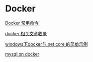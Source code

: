 # Docker

[Docker 常用命令](./docker-command.html)

[docker 相关文章收录](./dockercollect.html)

[windows下docker与.net core 的简单示例](./dotnetcoreonwindocker.html)

[mysql on docker](./mysqlondocker.html)
